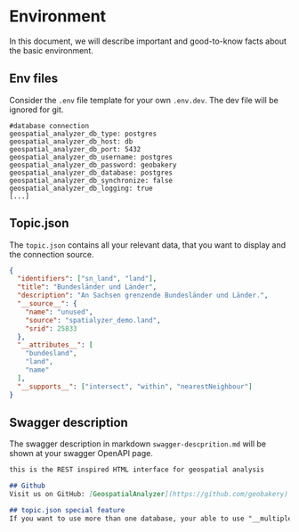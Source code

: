 # Environment
In this document, we will describe important and good-to-know facts about the basic environment.

## Env files
Consider the `.env` file template for your own `.env.dev`. The dev file will be ignored for git.

```text
#database connection
geospatial_analyzer_db_type: postgres
geospatial_analyzer_db_host: db
geospatial_analyzer_db_port: 5432
geospatial_analyzer_db_username: postgres
geospatial_analyzer_db_password: geobakery
geospatial_analyzer_db_database: postgres
geospatial_analyzer_db_synchronize: false
geospatial_analyzer_db_logging: true
[...]
```

## Topic.json
The `topic.json` contains all your relevant data, that you want to display and the connection source.

```json
{
  "identifiers": ["sn_land", "land"],
  "title": "Bundesländer und Länder",
  "description": "An Sachsen grenzende Bundesländer und Länder.",
  "__source__": {
    "name": "unused",
    "source": "spatialyzer_demo.land",
    "srid": 25833
  },
  "__attributes__": [
    "bundesland",
    "land",
    "name"
  ],
  "__supports__": ["intersect", "within", "nearestNeighbour"]
}
```

## Swagger description
The swagger description in markdown `swagger-descprition.md` will be shown at your swagger OpenAPI page. 

``` markdown
this is the REST inspired HTML interface for geospatial analysis

## Github
Visit us on GitHub: [GeospatialAnalyzer](https://github.com/geobakery)

## topic.json special feature
If you want to use more than one database, your able to use "__multipleSources__" to list them in your topic.json file.

```



